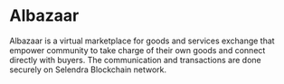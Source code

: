# Albazaar
 
Albazaar is a virtual marketplace for goods and services exchange that empower community to take charge of their own goods and connect directly with buyers. The communication and transactions are done securely on Selendra Blockchain network.
